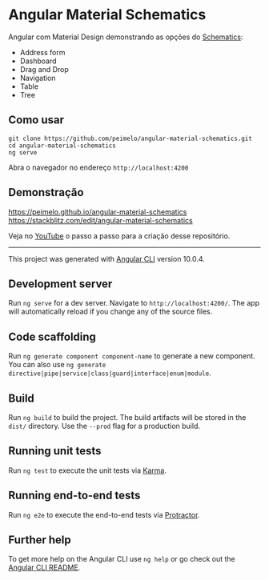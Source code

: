 # Angular Material Schematics

Angular com Material Design demonstrando as opções do [Schematics](https://material.angular.io/guide/schematics):

- Address form
- Dashboard
- Drag and Drop
- Navigation
- Table
- Tree

## Como usar

```
git clone https://github.com/peimelo/angular-material-schematics.git
cd angular-material-schematics
ng serve
```

Abra o navegador no endereço `http://localhost:4200`

## Demonstração

https://peimelo.github.io/angular-material-schematics
https://stackblitz.com/edit/angular-material-schematics

Veja no [YouTube](https://youtu.be/BLmphpppdrk) o passo a passo para a criação desse repositório.

---

This project was generated with [Angular CLI](https://github.com/angular/angular-cli) version 10.0.4.

## Development server

Run `ng serve` for a dev server. Navigate to `http://localhost:4200/`. The app will automatically reload if you change any of the source files.

## Code scaffolding

Run `ng generate component component-name` to generate a new component. You can also use `ng generate directive|pipe|service|class|guard|interface|enum|module`.

## Build

Run `ng build` to build the project. The build artifacts will be stored in the `dist/` directory. Use the `--prod` flag for a production build.

## Running unit tests

Run `ng test` to execute the unit tests via [Karma](https://karma-runner.github.io).

## Running end-to-end tests

Run `ng e2e` to execute the end-to-end tests via [Protractor](http://www.protractortest.org/).

## Further help

To get more help on the Angular CLI use `ng help` or go check out the [Angular CLI README](https://github.com/angular/angular-cli/blob/master/README.md).
